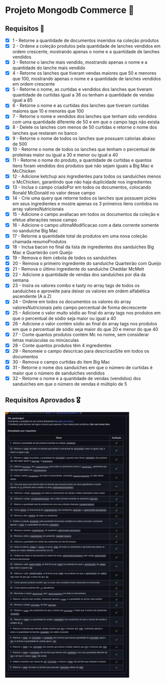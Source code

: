 # Projeto Mongodb Commerce :sandwich:

 ## Requisitos :robot:

- [x] 1 - Retorne a quantidade de documentos inseridos na coleção produtos
- [x] 2 - Ordene a coleção produtos pela quantidade de lanches vendidos em ordem crescente, mostrando apenas o nome e a quantidade de lanches vendidos
- [x] 3 - Retorne o lanche mais vendido, mostrando apenas o nome e a quantidade do lanche mais vendido
- [x] 4 - Retorne os lanches que tiveram vendas maiores que 50 e menores que 100, mostrando apenas o nome e a quantidade de lanches vendidos em ordem crescente
- [x] 5 - Retorne o nome, as curtidas e vendidos dos lanches que tiveram quantidade de curtidas igual a 36 ou tenham a quantidade de vendas igual a 85
- [x] 6 - Retorne o nome e as curtidas dos lanches que tiveram curtidas maiores que 10 e menores que 100
- [x] 7 - Retorne o nome e vendidos dos lanches que tenham sido vendidos com uma quantidade diferente de 50 e em que o campo tags não exista
- [x] 8 - Delete os lanches com menos de 50 curtidas e retorne o nome dos lanches que restaram no banco
- [x] 9 - Retorne o nome de todos os lanches que possuam calorias abaixo de 500
- [x] 10 - Retorne o nome de todos os lanches que tenham o percentual de proteínas maior ou igual a 30 e menor ou igual a 40
- [x] 11 - Retorne o nome do produto, a quantidade de curtidas e quantos itens foram vendidos dos produtos que não sejam iguais a Big Mac e McChicken
- [x] 12 - Adicione ketchup aos ingredientes para todos os sanduíches menos o McChicken, garantindo que não haja duplicidade nos ingredientes
- [x] 13 - Inclua o campo criadoPor em todos os documentos, colocando Ronald McDonald no valor desse campo
- [x] 14 - Crie uma query que retorne todos os lanches que possuem picles em seus ingredientes e mostre apenas os 3 primeiros itens contidos no array valoresNutricionais
- [x] 15 - Adicione o campo avaliacao em todos os documentos da coleção e efetue alterações nesse campo
- [x] 16 - Adicione o campo ultimaModificacao com a data corrente somente no sanduíche Big Mac
- [x] 17 - Retorne a quantidade total de produtos em uma nova coleção chamada resumoProdutos
- [x] 18 - Inclua bacon no final da lista de ingredientes dos sanduíches Big Mac e Quarteirão com Queijo
- [x] 19 - Remova o item cebola de todos os sanduíches
- [x] 20 - Remova o primeiro ingrediente do sanduíche Quarteirão com Queijo
- [x] 21 - Remova o último ingrediente do sanduíche Cheddar McMelt
- [x] 22 - Adicione a quantidade de vendas dos sanduíches por dia da semana
- [x] 23 - Insira os valores combo e tasty no array tags de todos os sanduíches e aproveite para deixar os valores em ordem alfabética ascendente (A a Z)
- [x] 24 - Ordene em todos os documentos os valores do array valoresNutricionais pelo campo percentual de forma decrescente
- [x] 25 - Adicione o valor muito sódio ao final do array tags nos produtos em que o percentual de sódio seja maior ou igual a 40
- [x] 26 - Adicione o valor contém sódio ao final do array tags nos produtos em que o percentual de sódio seja maior do que 20 e menor do que 40
- [x] 27 - Conte quantos produtos contém Mc no nome, sem considerar letras maiúsculas ou minúsculas
- [x] 28 - Conte quantos produtos têm 4 ingredientes
- [x] 29 - Renomeie o campo descricao para descricaoSite em todos os documentos
- [x] 30 - Remova o campo curtidas do item Big Mac
- [x] 31 - Retorne o nome dos sanduíches em que o número de curtidas é maior que o número de sanduíches vendidos
- [x] 32 - Retorne o nome e a quantidade de vendas (vendidos) dos sanduíches em que o número de vendas é múltiplo de 5

## Requisitos Aprovados :medal_military:

<img src="requisitos-aprovados.jpg" width="400" heigth= "800" />

